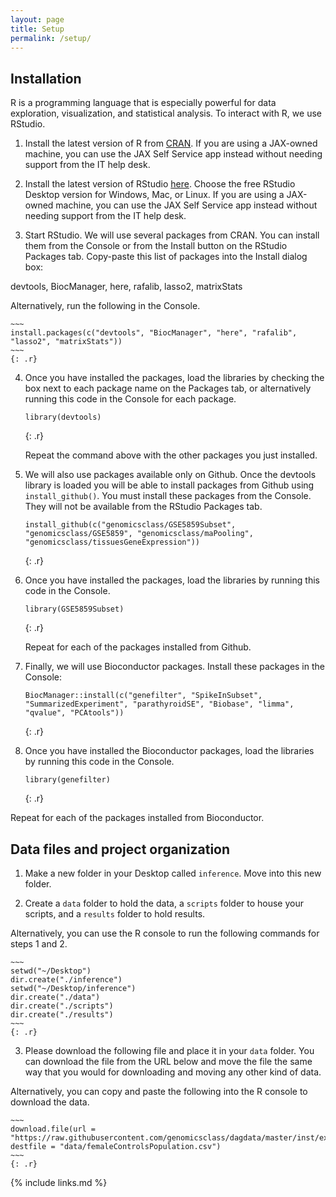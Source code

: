 ```yaml
---
layout: page
title: Setup
permalink: /setup/
---
```

## Installation

R is a programming language that is especially powerful for data exploration, 
visualization, and statistical analysis. To interact with R, we use RStudio. 

1. Install the latest version of R from [CRAN](https://cran.r-project.org/). 
If you are using a JAX-owned machine, you can use the JAX Self Service app 
instead without needing support from the IT help desk.

2. Install the latest version of RStudio [here](https://www.rstudio.com/products/rstudio/download/). Choose the free 
RStudio Desktop version for Windows, Mac, or Linux. If you are using a 
JAX-owned machine, you can use the JAX Self Service app instead without needing 
support from the IT help desk.

3. Start RStudio. We will use several packages from CRAN. You can install them 
from the Console or from the Install button on the RStudio Packages tab. 
Copy-paste this list of packages into the Install dialog box: 

  devtools, BiocManager, here, rafalib, lasso2, matrixStats

  Alternatively, run the following in the Console.

    ~~~
    install.packages(c("devtools", "BiocManager", "here", "rafalib", "lasso2", "matrixStats"))
    ~~~
    {: .r}

 4. Once you have installed the packages, load the libraries by checking the box 
next to each package name on the Packages tab, or alternatively running this 
code in the Console for each package.

    ~~~
    library(devtools)
    ~~~
    {: .r}

    Repeat the command above with the other packages you just installed.

5. We will also use packages available only on Github. Once the devtools library 
is loaded you will be able to install packages from Github using 
`install_github()`. You must install  these packages from the Console. They will 
not be  available from the RStudio Packages tab.

    ~~~
    install_github(c("genomicsclass/GSE5859Subset", "genomicsclass/GSE5859", "genomicsclass/maPooling", "genomicsclass/tissuesGeneExpression"))
    ~~~
    {: .r}

6. Once you have installed the packages, load the libraries by running this 
code in the Console.

    ~~~
    library(GSE5859Subset)
    ~~~
    {: .r}

    Repeat for each of the packages installed from Github.

7. Finally, we will use Bioconductor packages. Install these packages in the 
Console:

    ~~~
    BiocManager::install(c("genefilter", "SpikeInSubset", "SummarizedExperiment", "parathyroidSE", "Biobase", "limma", "qvalue", "PCAtools"))
    ~~~
    {: .r}

8. Once you have installed the Bioconductor packages, load the libraries by 
running this code in the Console.

    ~~~
    library(genefilter)
    ~~~
    {: .r}

Repeat for each of the packages installed from Bioconductor.

## Data files and project organization

1. Make a new folder in your Desktop called `inference`. Move into this new 
folder.

2. Create  a `data` folder to hold the data, a `scripts` folder to house your scripts, and a `results` folder to hold results. 

 Alternatively, you can use the R console to run the following commands for steps 
1 and 2.

    ~~~
    setwd("~/Desktop")
    dir.create("./inference")
    setwd("~/Desktop/inference")
    dir.create("./data")
    dir.create("./scripts")
    dir.create("./results")
    ~~~
    {: .r}

3. Please download the following file and place it in your `data` folder. You 
can download the file from the URL below and move the file the same way that 
you would for downloading and moving any other kind of data.

Alternatively, you can copy and paste the following into the R console to 
download the data.

    ~~~
    download.file(url = "https://raw.githubusercontent.com/genomicsclass/dagdata/master/inst/extdata/femaleControlsPopulation.csv", destfile = "data/femaleControlsPopulation.csv")
    ~~~
    {: .r}


{% include links.md %}
